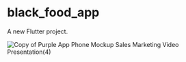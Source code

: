 # black_food_app

A new Flutter project.

![Copy of Purple App Phone Mockup Sales Marketing Video Presentation(4)](https://user-images.githubusercontent.com/45874654/206086251-88f39e23-4cfd-445e-8add-bce362396db2.jpg)
